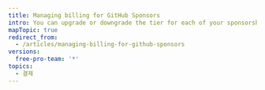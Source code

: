 ```yaml
---
title: Managing billing for GitHub Sponsors
intro: You can upgrade or downgrade the tier for each of your sponsorships.
mapTopic: true
redirect_from:
  - /articles/managing-billing-for-github-sponsors
versions:
  free-pro-team: '*'
topics:
  - 결제
---
```


